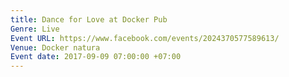 ```yaml
---
title: Dance for Love at Docker Pub
Genre: Live
Event URL: https://www.facebook.com/events/2024370577589613/
Venue: Docker natura
Event date: 2017-09-09 07:00:00 +07:00
---
```


